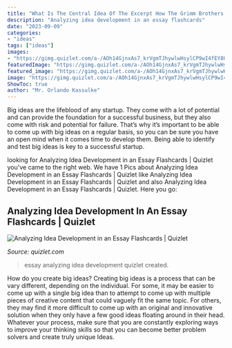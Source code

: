 ```yaml
---
title: "What Is The Central Idea Of The Excerpt How The Grimm Brothers Saved The Fairy Tale - Essay Analyzing Idea Development Quizlet Created"
description: "Analyzing idea development in an essay flashcards"
date: "2023-09-09"
categories:
- "ideas"
tags: ["ideas"]
images:
- "https://gimg.quizlet.com/a-/AOh14GjnxAs7_krVgmTJhywlwHsylCP9wI4fEY8UXMv5gA?sz=50"
featuredImage: "https://gimg.quizlet.com/a-/AOh14GjnxAs7_krVgmTJhywlwHsylCP9wI4fEY8UXMv5gA?sz=50"
featured_image: "https://gimg.quizlet.com/a-/AOh14GjnxAs7_krVgmTJhywlwHsylCP9wI4fEY8UXMv5gA?sz=50"
image: "https://gimg.quizlet.com/a-/AOh14GjnxAs7_krVgmTJhywlwHsylCP9wI4fEY8UXMv5gA?sz=50"
ShowToc: true
author: "Mr. Orlando Kassulke"
---
```



Big ideas are the lifeblood of any startup. They come with a lot of potential and can provide the foundation for a successful business, but they also come with risk and potential for failure. That’s why it’s important to be able to come up with big ideas on a regular basis, so you can be sure you have an open mind when it comes time to develop them. Being able to identify and test big ideas is key to a successful startup.

	

		
looking for Analyzing Idea Development in an Essay Flashcards | Quizlet you've came to the right web. We have 1 Pics about Analyzing Idea Development in an Essay Flashcards | Quizlet like Analyzing Idea Development in an Essay Flashcards | Quizlet and also Analyzing Idea Development in an Essay Flashcards | Quizlet. Here you go:
		
    
## Analyzing Idea Development In An Essay Flashcards | Quizlet

<img loading=lazy src="https://gimg.quizlet.com/a-/AOh14GjnxAs7_krVgmTJhywlwHsylCP9wI4fEY8UXMv5gA?sz=50" onerror="this.onerror=null;this.src='https://tse2.mm.bing.net/th?id=OIP.1I7EEkcQ6mvnIigJmeGgbQHaHa&amp;pid=15.1';" alt="Analyzing Idea Development in an Essay Flashcards | Quizlet">

_Source: quizlet.com_

>essay analyzing idea development quizlet created. 

	

How do you create big ideas?
Creating big ideas is a process that can be vary different, depending on the individual. For some, it may be easier to come up with a single big idea than to attempt to come up with multiple pieces of creative content that could vaguely fit the same topic. For others, they may find it more difficult to come up with an original and innovative solution when they only have a few good ideas floating around in their head. Whatever your process, make sure that you are constantly exploring ways to improve your thinking skills so that you can become better problem solvers and create truly unique Ideas.

